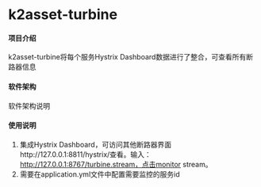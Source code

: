 # k2asset-turbine

#### 项目介绍
k2asset-turbine将每个服务Hystrix Dashboard数据进行了整合，可查看所有断路器信息

#### 软件架构
软件架构说明



#### 使用说明

1. 集成Hystrix Dashboard，可访问其他断路器界面http://127.0.0.1:8811/hystrix/查看。输入：http://127.0.0.1:8767/turbine.stream，点击monitor stream。
2. 需要在application.yml文件中配置需要监控的服务id